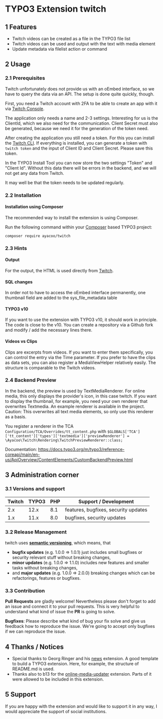 # TYPO3 Extension twitch

## 1 Features

* Twitch videos can be created as a file in the TYPO3 file list
* Twitch videos can be used and output with the text with media element
* Update metadata via filelist action or command

## 2 Usage

### 2.1 Prerequisites

Twitch unfortunately does not provide us with an oEmbed interface, so we have to query the data via an API. The setup is
done quite quickly, though.

First, you need a Twitch account with 2FA to be able to create an app with it via [Twitch Console][5].

The application only needs a name and 2-3 settings. Interesting for us is the ClientId, which we also need for the
communication. Client Secret must also be generated, because we need it for the generation of the token need.

After creating the application you still need a token. For this you can install the [Twitch CLI][6]. If everything is
installed, you can generate a token with ```twitch token``` and the input of Client ID and Client Secret. Please save
this token.

In the TYPO3 Install Tool you can now store the two settings "Token" and "Client Id". Without this data there will be
errors in the backend, and we will not get any data from Twitch.

It may well be that the token needs to be updated regularly.

### 2.2 Installation

#### Installation using Composer

The recommended way to install the extension is using Composer.

Run the following command within your [Composer][1] based TYPO3 project:

```
composer require ayacoo/twitch
```

### 2.3 Hints

#### Output

For the output, the HTML is used directly from [Twitch][4].

#### SQL changes

In order not to have to access the oEmbed interface permanently, one thumbnail field are added to the sys_file_metadata
table

#### TYPO3 v10

If you want to use the extension with TYPO3 v10, it should work in principle. The code is close to the v10. You can
create a repository via a Github fork and modify / add the necessary lines there.

#### Videos vs Clips

Clips are excerpts from videos. If you want to enter them specifically, you can control the entry via the Time
parameter. If you prefer to have the clips as data sets, you can also register a MediaViewHelper relatively easily. The
structure is comparable to the Twitch videos.

### 2.4 Backend Preview

In the backend, the preview is used by TextMediaRenderer. For online media, this only displays the provider's icon, in this case twitch. If you want to display the thumbnail, for example, you need your own renderer that overwrites Textmedia. An example renderer is available in the project. Caution: This overwrites all text media elements, so only use this renderer as a basis.

You register a renderer in the TCA `Configuration/TCA/Overrides/tt_content.php` with `$GLOBALS['TCA']['tt_content']['types']['textmedia']['previewRenderer'] = \Ayacoo\Twitch\Rendering\TwitchPreviewRenderer::class;`

Documentation: https://docs.typo3.org/m/typo3/reference-coreapi/main/en-us/ApiOverview/ContentElements/CustomBackendPreview.html

## 3 Administration corner

### 3.1 Versions and support

| Twitch | TYPO3 | PHP | Support / Development                |
|--------|-------|-----|--------------------------------------|
| 2.x    | 12.x  | 8.1 | features, bugfixes, security updates |
| 1.x    | 11.x  | 8.0 | bugfixes, security updates           |

### 3.2 Release Management

twitch uses [**semantic versioning**][2], which means, that

* **bugfix updates** (e.g. 1.0.0 => 1.0.1) just includes small bugfixes or security relevant stuff without breaking
  changes,
* **minor updates** (e.g. 1.0.0 => 1.1.0) includes new features and smaller tasks without breaking changes,
* and **major updates** (e.g. 1.0.0 => 2.0.0) breaking changes which can be refactorings, features or bugfixes.

### 3.3 Contribution

**Pull Requests** are gladly welcome! Nevertheless please don't forget to add an issue and connect it to your pull
requests. This
is very helpful to understand what kind of issue the **PR** is going to solve.

**Bugfixes**: Please describe what kind of bug your fix solve and give us feedback how to reproduce the issue. We're
going
to accept only bugfixes if we can reproduce the issue.

## 4 Thanks / Notices

- Special thanks to Georg Ringer and his [news][3] extension. A good template to build a TYPO3 extension. Here, for example, the structure of README.md is used.
- Thanks also to b13 for the [online-media-updater][7] extension. Parts of it were allowed to be included in this extension.


[1]: https://getcomposer.org/
[2]: https://semver.org/
[3]: https://github.com/georgringer/news
[4]: https://dev.twitch.tv/docs/embed
[5]: https://dev.twitch.tv/
[6]: https://dev.twitch.tv/docs/cli
[7]: https://github.com/b13/online-media-updater

## 5 Support

If you are happy with the extension and would like to support it in any way, I would appreciate the support of social institutions.
